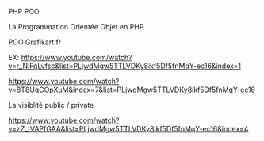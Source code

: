 

PHP POO


La Programmation Orientée Objet en PHP



POO Grafikart.fr 

EX: https://www.youtube.com/watch?v=r_NiFqLvfsc&list=PLjwdMgw5TTLVDKy8ikf5Df5fnMqY-ec16&index=1

https://www.youtube.com/watch?v=8T8UqCOpXuM&index=7&list=PLjwdMgw5TTLVDKy8ikf5Df5fnMqY-ec16



La visiblité public / private

https://www.youtube.com/watch?v=zZ_tVAPfGAA&list=PLjwdMgw5TTLVDKy8ikf5Df5fnMqY-ec16&index=4


